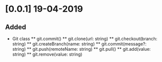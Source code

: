 # [0.0.1] 19-04-2019
## Added
* Git class
** git.commit()
** git.clone(url: string)
** git.checkout(branch: string)
** git.createBranch(name: string)
** git.commit(message?: string)
** git.push(remoteName: string)
** git.pull()
** git.add(value: string)
** git.remove(value: string)
